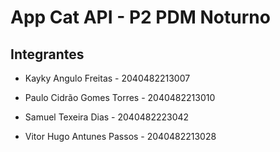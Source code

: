 # App Cat API - P2 PDM Noturno

## Integrantes

- Kayky Angulo Freitas - 2040482213007

- Paulo Cidrão Gomes Torres - 2040482213010

- Samuel Texeira Dias - 2040482223042

- Vitor Hugo Antunes Passos - 2040482213028
